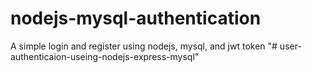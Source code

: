 # nodejs-mysql-authentication
A simple login and register using nodejs, mysql, and jwt token
"# user-authenticaion-useing-nodejs-express-mysql" 
